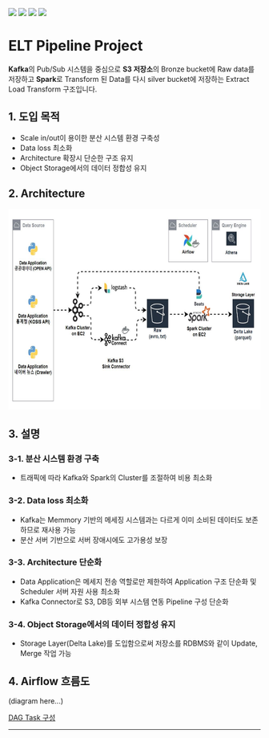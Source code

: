 ![](https://img.shields.io/badge/python-v3.7-blue.svg) ![](https://img.shields.io/badge/kafka-v2.7.2-red.svg) ![](https://img.shields.io/badge/spark-v3.2.2-orange.svg) ![](https://img.shields.io/badge/airflow-v2.2.2-green.svg)

# ELT Pipeline Project
**Kafka**의 Pub/Sub 시스템을 중심으로 **S3 저장소**의 Bronze bucket에 Raw data를 저장하고 **Spark**로 Transform 된 Data를 다시 silver bucket에 저장하는 Extract Load Transform 구조입니다.


## 1. 도입 목적
- Scale in/out이 용이한 분산 시스템 환경 구축성
- Data loss 최소화
- Architecture 확장시 단순한 구조 유지
- Object Storage에서의 데이터 정합성 유지

## 2. Architecture
<p align="center"><img src="https://github.com/kdu9303/elt-pipeline-project/blob/main/ELT-pipeline.jpg" width="740" height="400"/></p>


## 3. 설명
### 3-1. 분산 시스템 환경 구축
- 트래픽에 따라 Kafka와 Spark의 Cluster를 조절하여 비용 최소화

### 3-2. Data loss 최소화
- Kafka는 Memmory 기반의 메세징 시스템과는 다르게 이미 소비된 데이터도 보존하므로 재사용 가능
- 분산 서버 기반으로 서버 장애시에도 고가용성 보장

### 3-3. Architecture 단순화
- Data Application은 메세지 전송 역할로만 제한하여 Application 구조 단순화 및 Scheduler 서버 자원 사용 최소화
- Kafka Connector로 S3, DB등 외부 시스템 연동 Pipeline 구성 단순화

### 3-4. Object Storage에서의 데이터 정합성 유지
- Storage Layer(Delta Lake)를 도입함으로써 저장소를 RDBMS와 같이 Update, Merge 작업 가능

## 4. Airflow 흐름도
(diagram here...)

[DAG Task 구성](https://github.com/kdu9303/elt-pipeline-project/tree/main/dags)

---

